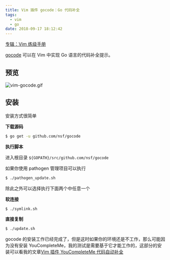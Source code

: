 ```yaml
---
title: Vim 插件 gocode：Go 代码补全
tags:
  - vim
  - go
date: 2018-09-17 18:12:42
---
```



[专辑：Vim 练级手册](/vim)

[gocode](https://github.com/nsf/gocode) 可以在 Vim 中实现 Go 语言的代码补全提示。
<!-- more --><!-- toc -->

## 预览
![vim-gocode.gif](/images/vim-gocode.gif)

## 安装

安装方式很简单

**下载源码**

```bash
$ go get -u github.com/nsf/gocode
```

**执行脚本**

进入根目录 `${GOPATH}/src/github.com/nsf/gocode`

如果你使用 pathogen 管理项目可以执行

```bash
$ ./pathogen_update.sh
```

除此之外可以选择执行下面两个中任意一个

**软连接**

```bash
$ ./symlink.sh
```

**直接复制**

```bash
$ ./update.sh
```

gocode 的安装工作已经完成了，但是这时如果你的环境还是不工作，那么可能因为没有安装 YouCompleteMe，我的测试是需要基于它才能工作的，这部分的安装可以看我的文章[Vim 插件 YouCompleteMe 代码自动补全](/2017/09/22/vim-plugin-youcompleteme/)
